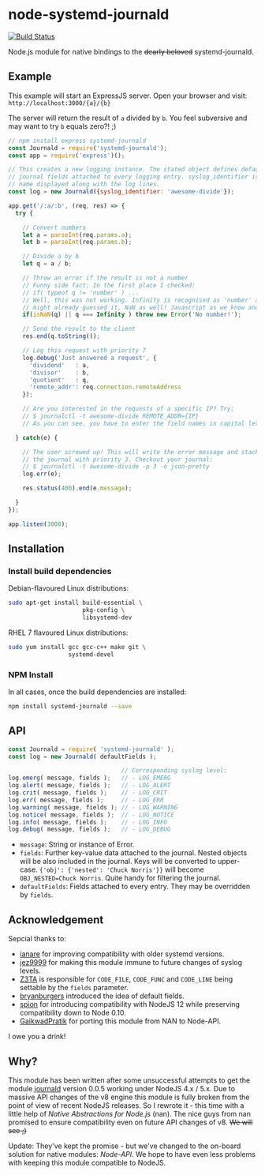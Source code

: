 # node-systemd-journald

[![Build Status](https://travis-ci.org/jue89/node-systemd-journald.svg?branch=master)](https://travis-ci.org/jue89/node-systemd-journald)

Node.js module for native bindings to the ~~dearly beloved~~ systemd-journald.

## Example

This example will start an ExpressJS server. Open your browser and visit: `http://localhost:3000/{a}/{b}`

The server will return the result of `a` divided by `b`. You feel subversive and may want to try `b` equals zero?! ;)

```javascript
// npm install express systemd-journald
const Journald = require('systemd-journald');
const app = require('express')();

// This creates a new logging instance. The stated object defines default
// journal fields attached to every logging entry. syslog_identifier is the
// name displayed along with the log lines.
const log = new Journald({syslog_identifier: 'awesome-divide'});

app.get('/:a/:b', (req, res) => {
  try {

    // Convert numbers
    let a = parseInt(req.params.a);
    let b = parseInt(req.params.b);

    // Divide a by b
    let q = a / b;

    // Throw an error if the result is not a number
    // Funny side fact: In the first place I checked:
    // if( typeof q != 'number' ) ...
    // Well, this was not working. Infinity is recognised as 'number' and, you
    // might already guessed it, NaN as well! Javascript as we know and love it.
    if(isNaN(q) || q === Infinity ) throw new Error('No number!');

    // Send the result to the client
    res.end(q.toString());

    // Log this request with priority 7
    log.debug('Just answered a request', {
      'dividend'   : a,
      'divisor'    : b,
      'quotient'   : q,
      'remote_addr': req.connection.remoteAddress
    });

    // Are you interested in the requests of a specific IP? Try:
    // $ journalctl -t awesome-divide REMOTE_ADDR={IP}
    // As you can see, you have to enter the field names in capital letters.

  } catch(e) {

    // The user screwed up! This will write the error message and stack trace to
    // the journal with priority 3. Checkout your journal:
    // $ journalctl -t awesome-divide -p 3 -o json-pretty
    log.err(e);

    res.status(400).end(e.message);

  }
});

app.listen(3000);
```


## Installation

### Install build dependencies
Debian-flavoured Linux distributions:

```bash
sudo apt-get install build-essential \
                     pkg-config \
                     libsystemd-dev
```

RHEL 7 flavoured Linux distributions:

```bash
sudo yum install gcc gcc-c++ make git \
                 systemd-devel
```

### NPM Install
In all cases, once the build dependencies are installed:

```bash
npm install systemd-journald --save
```


## API

```javascript
const Journald = require( 'systemd-journald' );
const log = new Journald( defaultFields );

                                // Corresponding syslog level:
log.emerg( message, fields );   // - LOG_EMERG
log.alert( message, fields );   // - LOG_ALERT
log.crit( message, fields );    // - LOG_CRIT
log.err( message, fields );     // - LOG_ERR
log.warning( message, fields ); // - LOG_WARNING
log.notice( message, fields );  // - LOG_NOTICE
log.info( message, fields );    // - LOG_INFO
log.debug( message, fields );   // - LOG_DEBUG
```

 * `message`: String or instance of Error.
 * `fields`: Further key-value data attached to the journal. Nested objects will be also included in the journal. Keys will be converted to upper-case. `{'obj': {'nested': 'Chuck Norris'}}` will become `OBJ_NESTED=Chuck Norris`. Quite handy for filtering the journal.
 * `defaultFields`: Fields attached to every entry. They may be overridden by `fields`.


## Acknowledgement

Sepcial thanks to:
 * [ianare](https://github.com/ianare) for improving compatibility with older systemd versions.
 * [jez9999](https://github.com/jez9999) for making this module immune to future changes of syslog levels.
 * [Z3TA](https://github.com/Z3TA) is responsible for `CODE_FILE`, `CODE_FUNC` and `CODE_LINE` being settable by the `fields` parameter.
 * [bryanburgers](https://github.com/bryanburgers) introduced the idea of default fields.
 * [spion](https://github.com/spion) for introducing compatibility with NodeJS 12 while preserving compatibility down to Node 0.10.
 * [GaikwadPratik](https://github.com/GaikwadPratik) for porting this module from NAN to Node-API.

I owe you a drink!


## Why?

This module has been written after some unsuccessful attempts to get the module [journald](https://www.npmjs.com/package/journald) version 0.0.5 working under NodeJS 4.x / 5.x. Due to massive API changes of the v8 engine this module is fully broken from the point of view of recent NodeJS releases. So I rewrote it - this time with a little help of *Native Abstractions for Node.js* (nan). The nice guys from nan promised to ensure compatibility even on future API changes of v8. ~~We will see ;)~~

Update: They've kept the promise - but we've changed to the on-board solution for native modules: *Node-API*. We hope to have even less problems with keeping this module compatible to NodeJS.

